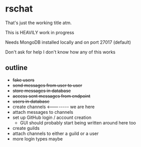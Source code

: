 # rschat
That's just the working title atm.

This is HEAVILY work in progress

Needs MongoDB installed locally and on port 27017 (default)

Don't ask for help I don't know how any of this works

## outline
- ~~fake users~~
- ~~send messages from user to user~~
- ~~store messages in database~~
- ~~access sent messages from endpoint~~
- ~~users in database~~
- create channels <-------- we are here
- attach messages to channels
- set up GitHub login / account creation
  - GUI should probably start being written around here too
- create guilds
- attach channels to either a guild or a user
- more login types maybe
